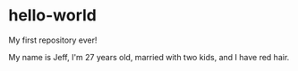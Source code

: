 # hello-world
My first repository ever! 

My name is Jeff, I'm 27 years old, married with two kids, and I have red hair. 
